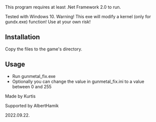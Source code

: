 This program requires at least .Net Framework 2.0 to run.

Tested with Windows 10.
Warning! This exe will modify a kernel (only for gundx.exe) function!
Use at your own risk!

## Installation
Copy the files to the game's directory.

## Usage
- Run gunmetal_fix.exe
- Optionally you can change the value in gunmetal_fix.ini to a value between 0 and 255

Made by Kurtis

Supported by AlbertHamik

2022.09.22.
